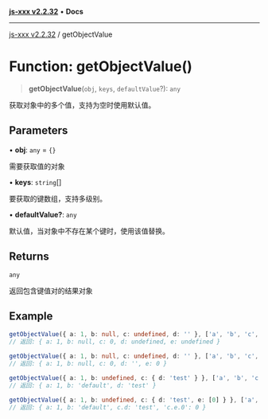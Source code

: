 [**js-xxx v2.2.32**](../README.md) • **Docs**

***

[js-xxx v2.2.32](../README.md) / getObjectValue

# Function: getObjectValue()

> **getObjectValue**(`obj`, `keys`, `defaultValue`?): `any`

获取对象中的多个值，支持为空时使用默认值。

## Parameters

• **obj**: `any` = `{}`

需要获取值的对象

• **keys**: `string`[]

要获取的键数组，支持多级别。

• **defaultValue?**: `any`

默认值，当对象中不存在某个键时，使用该值替换。

## Returns

`any`

返回包含键值对的结果对象

## Example

```ts
getObjectValue({ a: 1, b: null, c: undefined, d: '' }, ['a', 'b', 'c', 'd', 'e']);
// 返回: { a: 1, b: null, c: 0, d: undefined, e: undefined }

getObjectValue({ a: 1, b: null, c: undefined, d: '' }, ['a', 'b', 'c', 'd', 'e'], 0);
// 返回: { a: 1, b: null, c: 0, d: '', e: 0 }

getObjectValue({ a: 1, b: undefined, c: { d: 'test' } }, ['a', 'b', 'c.d'], 'default');
// 返回: { a: 1, b: 'default', d: 'test' }

getObjectValue({ a: 1, b: undefined, c: { d: 'test', e: [0] } }, ['a', 'b', 'c.d', 'c.e.0'], 'default');
// 返回: { a: 1, b: 'default', c.d: 'test', 'c.e.0': 0 }
```
